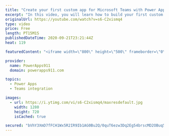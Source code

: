 ```yaml
---
title: "Create your first custom app for Microsoft Teams with Power Apps in 5 minutes"
excerpt: "In this video, you will learn how to build your first custom app in teams by using Power Apps. No fluff, no overview, just a quick dive into everything you need to know to build your first app thanks to the Project Oakdale preview.   Power Apps Training https://training.powerapps911.com  Link to 43 minute"
originalUrl: https://youtube.com/watch?v=s6-C2xismq4
type: video
price: Free
length: PT15M1S
publishedDateTime: 2020-09-21T23:21:44Z
heat: 119

featuredContent: "<iframe width=\"800\" height=\"500\" frameborder=\"0\" src=\"https://www.youtube.com/embed/s6-C2xismq4\" allow=\"accelerometer; autoplay; encrypted-media; gyroscope; picture-in-picture\" allowfullscreen></iframe>"

provider:
  name: PowerApps911
  domain: powerapps911.com

topics:
  - Power Apps
  - Teams integration

images:
  - url: https://i.ytimg.com/vi/s6-C2xismq4/maxresdefault.jpg
    width: 1280
    height: 720
    isCached: true

secured: "bVhY3XmD7fFCH1Wx5R2IR9Ib1AG0Bu2Q/0quT6ezw3Dq2Eg54brscMD2OBuq5zbO4ywd+M1zFq+k3dd02hXhDLLtLSbu/Fwmtq9VpCMh1dZlp1ykyqOmfuthb0xWXXDfX7ayrJPfkIrFZ54FQV9RzHtTnwuMD5WegC1MUKY4R+7DrTIhxhxpEzAK95AjcK6sqM10Hq0tPcRrnMshLPBjy7e8IPz1Wpx1QuCd1XbMUecMeR0QFtwEmKfsSB5amz3GjsKCInwGiaYu8ZJTwSpvLQ9JrcI9bWN5z/pmBG8Hz36rNZFPMJBml9n4rrpitH0y+a+EzR744YIY4bDuBogkcQ6DcXMiFQdq8/nJPfDhfqbjQuMaLz1Asy7I5MT3Lb/CgfH5MihVZPelygAOJ+gg7g==;mAwmoMMFEY0falsFWSb/rQ=="
---
```


